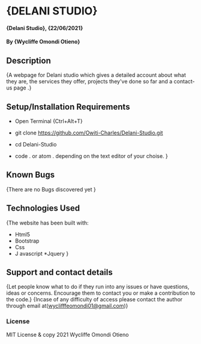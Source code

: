 # {DELANI STUDIO}
#### {Delani Studio}, {22/06/2021}
#### By **{Wycliffe Omondi Otieno}**
## Description
{A webpage for Delani studio which gives a detailed account about what they are, the services they offer, projects they've done so far and a contact-us page .}
## Setup/Installation Requirements
* Open Terminal {Ctrl+Alt+T}

* git clone https://github.com/Owiti-Charles/Delani-Studio.git

* cd Delani-Studio

* code . or atom . depending on the text editor of your choise.
}
## Known Bugs
{There are no Bugs discovered yet }
## Technologies Used
{The website has been built with:
* Html5
* Bootstrap
* Css
*  J avascript
*Jquery
}
## Support and contact details
{Let people know what to do if they run into any issues or have questions, ideas or concerns.  Encourage them to contact you or make a contribution to the code.}
{Incase of any difficulty of access please contact the author through email at(wyclifffeomondi01@gmail.com)}
### License
MIT License & copy 2021 Wycliffe Omondi Otieno